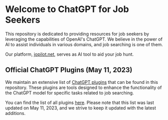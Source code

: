 # Welcome to ChatGPT for Job Seekers

This repository is dedicated to providing resources for job seekers by leveraging the capabilities of OpenAI's ChatGPT. We believe in the power of AI to assist individuals in various domains, and job searching is one of them. 

Our platform, [jopilot.net](https://jopilot.net/), serves as AI tool to aid your job hunt.

## Official ChatGPT Plugins (May 11, 2023)

We maintain an extensive list of [ChatGPT plugins](https://github.com/jopilot-net/jopilot-4-job-seekers/blob/main/chat-gpt-plugins.md) that can be found in this repository. These plugins are tools designed to enhance the functionality of the ChatGPT model for specific tasks related to job searching.

You can find the list of all plugins [here](https://github.com/jopilot-net/jopilot-4-job-seekers/blob/main/chatgpt-pluginc.csv). Please note that this list was last updated on May 11, 2023, and we strive to keep it updated with the latest additions.
